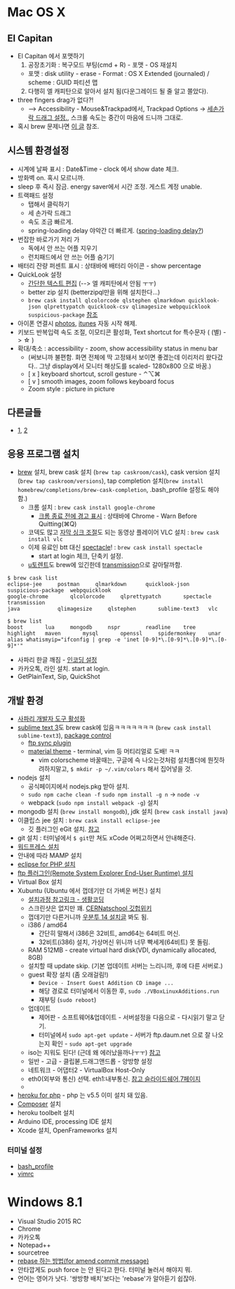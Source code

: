 # Mac OS X

## El Capitan
* El Capitan 에서 포맷하기
  1. 공장초기화 : 복구모드 부팅(cmd + R) - 포맷 - OS 재설치
    * 포맷 : disk utility - erase - Format : OS X Extended (journaled) / scheme : GUID 파티션 맵
  2. 다행히 엘 캐피탄으로 알아서 설치 됨(다운그레이드 될 줄 알고 쫄았다).
* three fingers drag가 없다?!
  * --> Accessibility - Mouse&Trackpad에서, Trackpad Options -> [세손가락 드래그 설정.](http://www.idownloadblog.com/2015/06/25/three-finger-drag-gesture-os-x-el-capitan/), 스크롤 속도는 중간이 마음에 드니까 그대로.
* 혹시 brew 문제나면 [이 글](http://www.hacksparrow.com/os-x-el-capitan-screwed-up-ruby-gems-and-how-to-fix-it.html) 참조.

## 시스템 환경설정
* 시계에 날짜 표시 : Date&Time - clock 에서 show date 체크.
* 방화벽 on. 혹시 모르니까.
* sleep 후 즉시 잠금. energy saver에서 시간 조정. 게스트 계정 unable.
* 트랙패드 설정
  * 탭해서 클릭하기
  * 세 손가락 드래그
  * 속도 조금 빠르게.
  * spring-loading delay 야악간 더 빠르게. ([spring-loading delay?](https://www.youtube.com/watch?v=uwNt6UOeNA0))
* 번잡한 바로가기 저리 가
   * 독에서 안 쓰는 어플 지우기
   * 런치패드에서 안 쓰는 어플 숨기기
* 배터리 잔량 퍼센트 표시 : 상태바에 배터리 아이콘 - show percentage
* QuickLook 설정
  * [간단한 텍스트 편집](http://macnews.tistory.com/127) (--> 엘 캐피탄에서 안됨 ㅜㅜ)
  * better zip 설치 (betterzipql만을 위해 설치한다...)
  * `brew cask install qlcolorcode qlstephen qlmarkdown quicklook-json qlprettypatch quicklook-csv qlimagesize webpquicklook suspicious-package` [참조](https://github.com/sindresorhus/quick-look-plugins)
* 아이폰 연결시 [photos](http://osxdaily.com/2015/05/31/stop-photos-opening-automatically-mac-os-x/), [itunes](http://www.guidingtech.com/39399/stop-itunes-auto-launch/) 자동 시작 해제.
* 키보드 반복입력 속도 조절, 이모티콘 활성화, Text shortcut for 특수문자 ( (별) -> ☆ ) 
* 확대/축소 : accessibility - zoom, show accessibility status in menu bar
  * (써보니까 불편함. 화면 전체에 딱 고정돼서 보이면 좋겠는데 이리저리 왔다갔다.. 그냥 display에서 모니터 해상도를 scaled- 1280x800 으로 바꿈.)
  * [ x ] keyboard shortcut, scroll gesture - ⌃⌥⌘
  * [ v ] smooth images, zoom follows keyboard focus
  * Zoom style : picture in picture

## 다른글들
* [1](http://blog.doortts.com/286), [2](https://gist.github.com/DenisIzmaylov/8c9b783dfe8ddc533693)

## 응용 프로그램 설치
* [brew](http://brew.sh) 설치, brew cask 설치 (`brew tap caskroom/cask`), cask version 설치(`brew tap caskroom/versions`), tap completion 설치(`brew install homebrew/completions/brew-cask-completion`, .bash_profile 설정도 해야 함.)
  * 크롬 설치 : `brew cask install google-chrome`
    * [크롬 종료 전에 경고 표시](https://support.google.com/chrome/answer/95631?hl=ko) : 상태바에 Chrome - Warn Before 
Quitting(⌘Q)
  * 코덱도 많고 [자막 싱크 조절](http://www.clien.net/cs2/bbs/board.php?bo_table=cm_mac&wr_id=191748&page=)도 되는 동영상 플레이어 VLC 설치 : `brew cask install vlc`
  * 이제 유료인 btt 대신 [spectacle](https://github.com/eczarny/spectacle)! : `brew cask install spectacle`
    * start at login 체크, 단축키 설정.
  * [u토렌트](http://www.utorrent.com/intl/ko/)도 brew에 있긴한데 [transmission](http://www.transmissionbt.com)으로 갈아탈까함.
```
$ brew cask list
eclipse-jee	    postman		qlmarkdown	    quicklook-json	suspicious-package  webpquicklook
google-chrome	    qlcolorcode		qlprettypatch	    spectacle		transmission
java		    qlimagesize		qlstephen	    sublime-text3	vlc
```
```
$ brew list
boost		lua		mongodb		nspr		readline	tree
highlight	maven		mysql		openssl		spidermonkey	unar
alias whatismyip="ifconfig | grep -e 'inet [0-9]*\.[0-9]*\.[0-9]*\.[0-9]*'"
```
* 사파리 한글 깨짐 - [인코딩 설정](https://discussionskorea.apple.com/thread/6658?start=0&tstart=0)
* 카카오톡, 라인 설치. start at login.
* GetPlainText, Sip, QuickShot

## 개발 환경
* [사파리 개발자 도구 활성화](http://macs.about.com/od/usingyourmac/qt/safaridevelop.htm)
* [sublime text 3](http://www.sublimetext.com/3)도 brew cask에 있음ㅋㅋㅋㅋㅋㅋㅋ (`brew cask install sublime-text3`), [package control](https://packagecontrol.io/installation)
  * [ftp sync plugin](http://blog.readiz.com/46#.VfBvZmSqqko)
  * [material theme](https://github.com/equinusocio/material-theme) - terminal, vim 등 머티리얼로 도배! ㅋㅋ
    * vim colorscheme 바꿀때는, 구글에 슥 나오는것처럼 설치폴더에 뭔짓하려하지말고, `$ mkdir -p ~/.vim/colors` 해서 집어넣을 것.
* nodejs 설치
  * 공식페이지에서 nodejs.pkg 받아 설치.
  * `sudo npm cache clean -f` `sudo npm install -g n` -> `node -v`
  * webpack (`sudo npm install webpack -g`) 설치
* mongodb 설치 (`brew install mongodb`), jdk 설치 (`brew cask install java`)
* 이클립스 jee 설치 : `brew cask install eclipse-jee`
  * 깃 플러그인 eGit 설치. [참고](http://itmir.tistory.com/461)
* git 설치 : 터미널에서 `$ git`만 쳐도 xCode 어쩌고하면서 안내해준다.
* [워드프레스 설치](https://ko.wordpress.org/2014/01/01/mamp를-사용해서-내-컴퓨터에-워드프레스-설치하기/)
 * 안내에 따라 MAMP 설치
* [eclipse for PHP 설치](http://www.eclipse.org/downloads/packages/eclipse-php-developers/marsr)
 * [ftp 플러그인(Remote System Explorer End-User Runtime) 설치](http://pseg.or.kr/pseg/infouse/3105)
* Virtual Box 설치
* Xubuntu (Ubuntu 에서 껍데기만 더 가벼운 버전.) 설치
  * [설치과정 참고링크 - 생활코딩](https://opentutorials.org/course/488/2601)
  * 스크린샷은 없지만 꽤. [CERNatschool 깃헙위키](https://github.com/CERNatschool/getting-started/wiki/Creating-a-Xubuntu-14.04-Virtual-Machine-with-VirtualBox)
  * 껍데기만 다른거니까 [우분투 14 설치글](http://rorlab.gitbooks.io/railsguidebook/content/appendices/ubuntu14server.html) 봐도 됨.
  * i386 / amd64
    * 간단히 말해서 i386은 32비트, amd64는 64비트 머신.
    * 32비트(i386) 설치, 가상머신 위니까 너무 빡세게(64비트) 못 돌림.
  * RAM 512MB - create virtual hard disk(VDI, dynamically allocated, 8GB)
  * 설치할 때 update skip. (기본 업데이트 서버는 느리니까, 후에 다른 서버로.)
  * guest 확장 설치 (좀 오래걸림!)
    * `Device - Insert Guest Addition CD image ...`
    * 해당 경로로 터미널에서 이동한 후, `sudo ./VBoxLinuxAdditions.run`
    * 재부팅 (`sudo reboot`)
  * 업데이트
    * 제어판 - 소프트웨어&업데이트 - 서버설정을 다음으로 - 다시읽기 말고 닫기.
    * 터미널에서 `sudo apt-get update` - 서버가 ftp.daum.net 으로 잘 나오는지 확인 - `sudo apt-get upgrade`
  * iso는 지워도 된다! (근데 왜 에러났을까나ㅜㅜ) [참고](http://askubuntu.com/questions/400413/can-i-delete-the-iso-file-after-installing-ubuntu)
  * 일반 - 고급 - 클립볻,드래그앤드롭 - 양방향 설정
  * 네트워크 - 어댑터2 - VirtualBox Host-Only
  * eth0(외부와 통신) 선택. eth1:내부통신. [참고 슬라이드쉐어,7페이지](http://www.slideshare.net/sigmadream/01-virtual-box)
  * 
* [heroku for php](https://devcenter.heroku.com/articles/getting-started-with-php#introduction) - php 는 v5.5 이미 설치 돼 있음.
 * [Composer](https://getcomposer.org/doc/00-intro.md#globally)  설치
 * heroku toolbelt 설치
* Arduino IDE, processing IDE 설치
* Xcode 설치, OpenFrameworks 설치

### 터미널 설정
* [bash_profile](/.bash_profile)
* [vimrc](/.vimrc)

# Windows 8.1
* Visual Studio 2015 RC
* Chrome
* 카카오톡
* Notepad++
* sourcetree
 * [rebase 하는 방법(for amend commit message)](http://stackoverflow.com/questions/17604232/edit-a-commit-message-in-sourcetree-windows-already-pushed-to-remote)
 * 안타깝게도 push force 는 안 된다고 한다. 터미널 눌러서 해야지 뭐.
 * 언어는 영어가 낫다. '쌍방향 배치'보다는 'rebase'가 알아듣기 쉽잖아.
